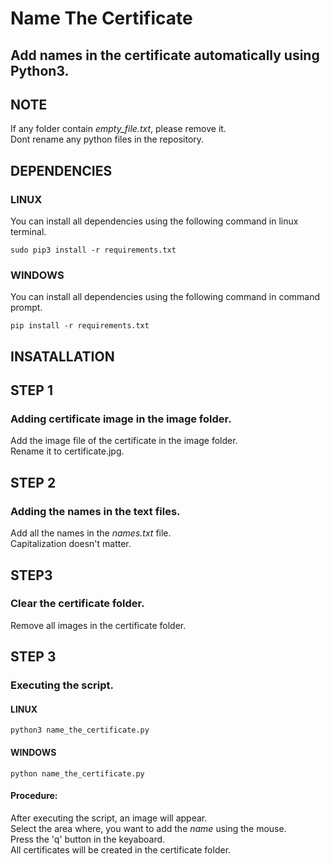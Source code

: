 # Name The Certificate
## Add names in the certificate automatically using Python3.

## NOTE
If any folder contain *empty_file.txt*, please remove it.\
Dont rename any python files in the repository.

## DEPENDENCIES
### LINUX
You can install all dependencies using the following command in linux terminal.

```
sudo pip3 install -r requirements.txt

```
### WINDOWS
You can install all dependencies using the following command in command prompt.

```
pip install -r requirements.txt
```

## INSATALLATION
## STEP 1
### Adding certificate image in the image folder.
Add the image file of the certificate in the image folder.\
Rename it to certificate.jpg.

## STEP 2
### Adding the names in the text files.
Add all the names in the *names.txt* file.\
Capitalization doesn't matter.
## STEP3
### Clear the certificate folder.
Remove all images in the certificate folder.

## STEP 3
### Executing the script.
#### LINUX

```
python3 name_the_certificate.py
```
#### WINDOWS

```
python name_the_certificate.py
```

#### Procedure:
After executing the script, an image will appear.\
Select the area where, you want to add the *name* using the mouse.\
Press the 'q' button in the keyaboard.\
All certificates will be created in the certificate folder.


